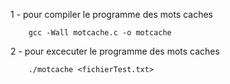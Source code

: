  1 - pour compiler le programme des mots caches

        gcc -Wall motcache.c -o motcache




 2 - pour excecuter le programme des mots caches

        ./motcache <fichierTest.txt>
